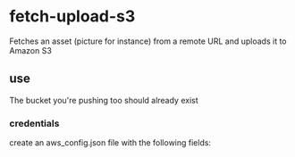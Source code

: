 fetch-upload-s3
===============

Fetches an asset (picture for instance) from a remote URL and uploads it to Amazon S3


## use
The bucket you're pushing too should already exist

### credentials
create an aws_config.json file with the following fields:

